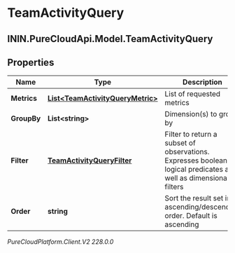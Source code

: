 # TeamActivityQuery

## ININ.PureCloudApi.Model.TeamActivityQuery

## Properties

|Name | Type | Description | Notes|
|------------ | ------------- | ------------- | -------------|
| **Metrics** | [**List&lt;TeamActivityQueryMetric&gt;**](TeamActivityQueryMetric) | List of requested metrics | |
| **GroupBy** | **List&lt;string&gt;** | Dimension(s) to group by | |
| **Filter** | [**TeamActivityQueryFilter**](TeamActivityQueryFilter) | Filter to return a subset of observations. Expresses boolean logical predicates as well as dimensional filters | [optional] |
| **Order** | **string** | Sort the result set in ascending/descending order. Default is ascending | [optional] |



_PureCloudPlatform.Client.V2 228.0.0_
